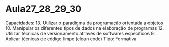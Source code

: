 # Aula27_28_29_30
Capacidades:  13. Utilizar o paradigma da programação orientada a objetos 10. Manipular os diferentes tipos de dados na elaboração de programas 12. Utilizar técnicas de versionamento através de softwares específicos 9. Aplicar técnicas de código limpo (clean code)  Tipo: Formativa
